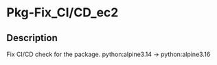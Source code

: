 # Pkg-Fix_CI/CD_ec2

## Description

Fix CI/CD check for the package.
python:alpine3.14 -> python:alpine3.16

